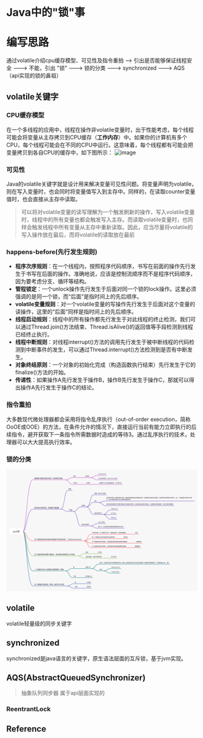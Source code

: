 # Java中的"锁"事
# 编写思路
通过volatile介绍cpu缓存模型、可见性及指令重拍 --> 引出是否能够保证线程安全 ---> 不能，引出 "锁" 
---> 锁的分类 ---> synchronized ---> AQS（api实现的锁的鼻祖）

## volatile关键字
### CPU缓存模型
在一个多线程的应用中，线程在操作非volatile变量时，出于性能考虑，每个线程可能会将变量从主存拷贝到CPU缓存（**工作内存**）中。如果你的计算机有多个CPU，每个线程可能会在不同的CPU中运行。这意味着，每个线程都有可能会把变量拷贝到各自CPU的缓存中，如下图所示：
![image](http://images.coderandyli.com/jvm13.jpg)

### 可见性
Java的volatile关键字就是设计用来解决变量可见性问题。将变量声明为volatile，则在写入变量时，也会同时将变量值写入到主存中。同样的，在读取counter变量值时，也会直接从主存中读取。
> 可以将对volatile变量的读写理解为一个触发刷新的操作，写入volatile变量时，线程中的所有变量也都会触发写入主存。而读取volatile变量时，也同样会触发线程中所有变量从主存中重新读取。因此，应当尽量将volatile的写入操作放在最后，而将volatile的读取放在最前

### happens-before(先行发生规则)
- **程序次序规则**：在一个线程内，按照程序代码顺序，书写在前面的操作先行发生于书写在后面的操作。准确地说，应该是控制流顺序而不是程序代码顺序，因为要考虑分支、循环等结构。
- **管程锁定**：一个unlock操作先行发生于后面对同一个锁的lock操作。这里必须强调的是同一个锁，而“后面”是指时间上的先后顺序。
- **volatile变量规则**：对一个volatile变量的写操作先行发生于后面对这个变量的读操作，这里的“后面”同样是指时间上的先后顺序。
- **线程启动规则**：线程中的所有操作都先行发生于对此线程的终止检测，我们可以通过Thread.join()方法结束、Thread.isAlive()的返回值等手段检测到线程已经终止执行。
- **线程中断规则**：对线程interrupt()方法的调用先行发生于被中断线程的代码检测到中断事件的发生，可以通过Thread.interrupt()方法检测到是否有中断发生。
- **对象终结原则**：一个对象的初始化完成（构造函数执行结束）先行发生于它的finalize()方法的开始。
- **传递性**：如果操作A先行发生于操作B，操作B先行发生于操作C，那就可以得出操作A先行发生于操作C的结论。

### 指令重拍
大多数现代微处理器都会采用将指令乱序执行（out-of-order execution，简称OoOE或OOE）的方法，在条件允许的情况下，直接运行当前有能力立即执行的后续指令，避开获取下一条指令所需数据时造成的等待3。通过乱序执行的技术，处理器可以大大提高执行效率。


### 锁的分类
![images](../../../../../../images/java-locks/java-lock-classification.png)

## volatile
volatile轻量级的同步关键字

## synchronized
synchronized是java语言的关键字，原生语法层面的互斥锁，基于jvm实现。

## AQS(AbstractQueuedSynchronizer)
> 抽象队列同步器
属于api层面实现的

### ReentrantLock

## Reference